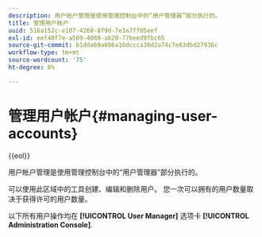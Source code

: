```yaml
---
description: 用户帐户管理是使用管理控制台中的“用户管理器”部分执行的。
title: 管理用户帐户
uuid: 516a152c-e107-4268-8f9d-7e3a7ff05eef
exl-id: eef40f7e-a509-4089-ab20-77beed9fbc65
source-git-commit: b1dda69a606a16dccca30d2a74c7e63dbd27936c
workflow-type: tm+mt
source-wordcount: '75'
ht-degree: 8%

---
```


# 管理用户帐户{#managing-user-accounts}

{{eol}}

用户帐户管理是使用管理控制台中的“用户管理器”部分执行的。

可以使用此区域中的工具创建、编辑和删除用户。 您一次可以拥有的用户数量取决于获得许可的用户数量。

以下所有用户操作均在 **[!UICONTROL User Manager]** 选项卡 **[!UICONTROL Administration Console]**.
